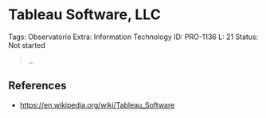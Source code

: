 # Tableau Software, LLC

Tags: Observatorio
Extra: Information Technology
ID: PRO-1136
L: 21
Status: Not started

> …
> 

## References

- https://en.wikipedia.org/wiki/Tableau_Software